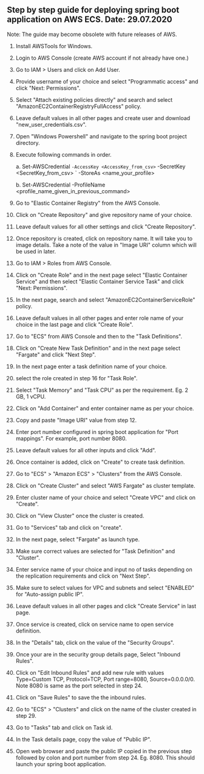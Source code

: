 Step by step guide for deploying spring boot application on AWS ECS. Date: 29.07.2020
-------------------------------------------------------------------------------------

Note: The guide may become obsolete with future releases of AWS.

1. Install AWSTools for Windows.

2. Login to AWS Console (create AWS account if not already have one.)

3. Go to IAM > Users and click on Add User.

4. Provide username of your choice and select "Programmatic access" and click "Next: Permissions".

5. Select "Attach existing policies directly" and search and select "AmazonEC2ContainerRegistryFullAccess" policy.

6. Leave default values in all other pages and create user and download "new_user_credentials.csv".

7. Open "Windows Powershell" and navigate to the spring boot project directory.

8. Execute following commands in order.

    a. Set-AWSCredential ` -AccessKey <AccessKey_from_csv> ` -SecretKey <SecretKey_from_csv> ` -StoreAs <name_your_profile>
  
    b. Set-AWSCredential -ProfileName <profile_name_given_in_previous_command>
  
9. Go to "Elastic Container Registry" from the AWS Console.

10. Click on "Create Repository" and give repository name of your choice.

11. Leave default values for all other settings and click "Create Repository".

12. Once repository is created, click on repository name. It will take you to image details. Take a note of the value in "Image URI" column which will be used in later.

13. Go to IAM > Roles from AWS Console.

14. Click on "Create Role" and in the next page select "Elastic Container Service" and then select "Elastic Container Service Task" and click "Next: Permissions".

15. In the next page, search and select "AmazonEC2ContainerServiceRole" policy.

16. Leave default values in all other pages and enter role name of your choice in the last page and click "Create Role".

17. Go to "ECS" from AWS Console and then to the "Task Definitions".

18. Click on "Create New Task Definition" and in the next page select "Fargate" and click "Next Step".

19. In the next page enter a task definition name of your choice.

20. select the role created in step 16 for "Task Role".

21. Select "Task Memory" and "Task CPU" as per the requirement. Eg. 2 GB, 1 vCPU.

22. Click on "Add Container" and enter container name as per your choice.

23. Copy and paste "Image URI" value from step 12.

24. Enter port number configured in spring boot application for "Port mappings". For example, port number 8080.

25. Leave default values for all other inputs and click "Add".

26. Once container is added, click on "Create" to create task definition.

27. Go to "ECS" > "Amazon ECS" > "Clusters" from the AWS Console.

28. Click on "Create Cluster" and select "AWS Fargate" as cluster template.

29. Enter cluster name of your choice and select "Create VPC" and click on "Create".

30. Click on "View Cluster" once the cluster is created.

31. Go to "Services" tab and click on "create".

32. In the next page, select "Fargate" as launch type.

33. Make sure correct values are selected for "Task Definition" and "Cluster".

34. Enter service name of your choice and input no of tasks depending on the replication requirements and click on "Next Step".

35. Make sure to select values for VPC and subnets and select "ENABLED" for "Auto-assign public IP".

36. Leave default values in all other pages and click "Create Service" in last page.

37. Once service is created, click on service name to open service definition.

38. In the "Details" tab, click on the value of the "Security Groups".

39. Once your are in the security group details page, Select "Inbound Rules".

40. Click on "Edit Inbound Rules" and add new rule with values Type=Custom TCP, Protocol=TCP, Port range=8080, Source=0.0.0.0/0. Note 8080 is same as the port selected in step 24.

41. Click on "Save Rules" to save the the inbound rules.

42. Go to "ECS" > "Clusters" and click on the name of the cluster created in step 29.

43. Go to "Tasks" tab and click on Task id.

44. In the Task details page, copy the value of "Public IP".

45. Open web browser and paste the public IP copied in the previous step followed by colon and port number from step 24. Eg. 8080. This should launch your spring boot application.
